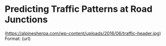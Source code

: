 # Predicting Traffic Patterns at Road Junctions

(https://alpinesherpa.com/wp-content/uploads/2016/06/traffic-header.jpg)
Format: (url)

